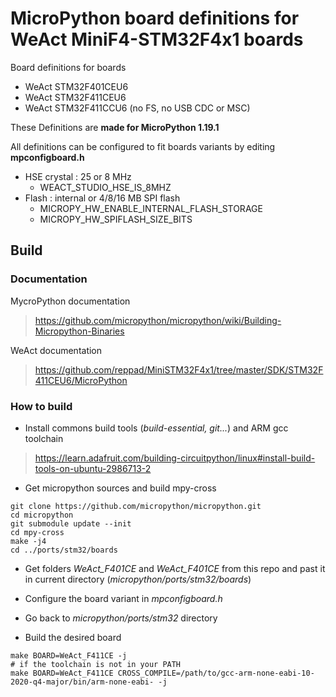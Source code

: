 # MicroPython board definitions for WeAct MiniF4-STM32F4x1 boards

Board definitions for boards
* WeAct STM32F401CEU6
* WeAct STM32F411CEU6
* WeAct STM32F411CCU6 (no FS, no USB CDC or MSC)

These Definitions are **made for MicroPython 1.19.1**

All definitions can be configured to fit boards variants by editing **mpconfigboard.h**
* HSE crystal : 25 or 8 MHz
    * WEACT_STUDIO_HSE_IS_8MHZ
* Flash : internal or 4/8/16 MB SPI flash
    * MICROPY_HW_ENABLE_INTERNAL_FLASH_STORAGE
    * MICROPY_HW_SPIFLASH_SIZE_BITS


## Build

### Documentation

MycroPython documentation
> https://github.com/micropython/micropython/wiki/Building-Micropython-Binaries

WeAct documentation
> https://github.com/reppad/MiniSTM32F4x1/tree/master/SDK/STM32F411CEU6/MicroPython

### How to build

* Install commons build tools (*build-essential, git...*) and ARM gcc toolchain
> https://learn.adafruit.com/building-circuitpython/linux#install-build-tools-on-ubuntu-2986713-2


* Get micropython sources and build mpy-cross
```
git clone https://github.com/micropython/micropython.git
cd micropython
git submodule update --init
cd mpy-cross
make -j4
cd ../ports/stm32/boards
```

* Get folders *WeAct_F401CE* and *WeAct_F401CE* from this repo and past it in current directory (*micropython/ports/stm32/boards*)

* Configure the board variant in *mpconfigboard.h*

* Go back to *micropython/ports/stm32* directory

* Build the desired board
```
make BOARD=WeAct_F411CE -j
# if the toolchain is not in your PATH
make BOARD=WeAct_F411CE CROSS_COMPILE=/path/to/gcc-arm-none-eabi-10-2020-q4-major/bin/arm-none-eabi- -j
```
